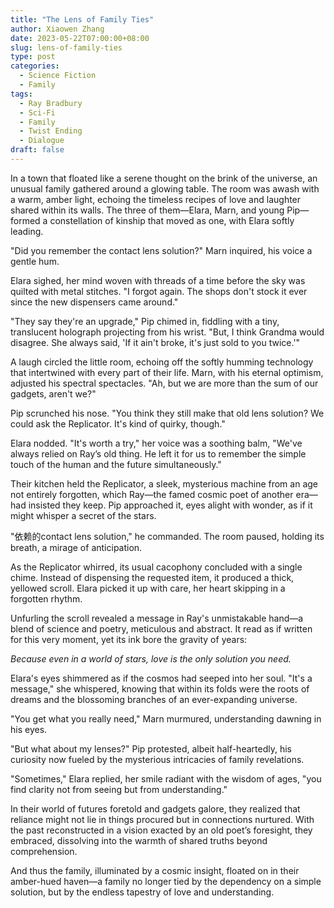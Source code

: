 ```yaml
---
title: "The Lens of Family Ties"
author: Xiaowen Zhang
date: 2023-05-22T07:00:00+08:00
slug: lens-of-family-ties
type: post
categories:
  - Science Fiction
  - Family
tags:
  - Ray Bradbury
  - Sci-Fi
  - Family
  - Twist Ending
  - Dialogue
draft: false
---
```


In a town that floated like a serene thought on the brink of the universe, an unusual family gathered around a glowing table. The room was awash with a warm, amber light, echoing the timeless recipes of love and laughter shared within its walls. The three of them—Elara, Marn, and young Pip—formed a constellation of kinship that moved as one, with Elara softly leading.

"Did you remember the contact lens solution?" Marn inquired, his voice a gentle hum.

Elara sighed, her mind woven with threads of a time before the sky was quilted with metal stitches. "I forgot again. The shops don't stock it ever since the new dispensers came around."

"They say they're an upgrade," Pip chimed in, fiddling with a tiny, translucent holograph projecting from his wrist. "But, I think Grandma would disagree. She always said, 'If it ain't broke, it's just sold to you twice.'"

A laugh circled the little room, echoing off the softly humming technology that intertwined with every part of their life. Marn, with his eternal optimism, adjusted his spectral spectacles. "Ah, but we are more than the sum of our gadgets, aren't we?"

Pip scrunched his nose. "You think they still make that old lens solution? We could ask the Replicator. It's kind of quirky, though."

Elara nodded. "It's worth a try," her voice was a soothing balm, "We've always relied on Ray’s old thing. He left it for us to remember the simple touch of the human and the future simultaneously."

Their kitchen held the Replicator, a sleek, mysterious machine from an age not entirely forgotten, which Ray—the famed cosmic poet of another era—had insisted they keep. Pip approached it, eyes alight with wonder, as if it might whisper a secret of the stars.

"依赖的contact lens solution," he commanded. The room paused, holding its breath, a mirage of anticipation.

As the Replicator whirred, its usual cacophony concluded with a single chime. Instead of dispensing the requested item, it produced a thick, yellowed scroll. Elara picked it up with care, her heart skipping in a forgotten rhythm.

Unfurling the scroll revealed a message in Ray's unmistakable hand—a blend of science and poetry, meticulous and abstract. It read as if written for this very moment, yet its ink bore the gravity of years:

_Because even in a world of stars, love is the only solution you need._

Elara's eyes shimmered as if the cosmos had seeped into her soul. "It's a message," she whispered, knowing that within its folds were the roots of dreams and the blossoming branches of an ever-expanding universe.

"You get what you really need," Marn murmured, understanding dawning in his eyes.

"But what about my lenses?" Pip protested, albeit half-heartedly, his curiosity now fueled by the mysterious intricacies of family revelations.

"Sometimes," Elara replied, her smile radiant with the wisdom of ages, "you find clarity not from seeing but from understanding."

In their world of futures foretold and gadgets galore, they realized that reliance might not lie in things procured but in connections nurtured. With the past reconstructed in a vision exacted by an old poet’s foresight, they embraced, dissolving into the warmth of shared truths beyond comprehension.

And thus the family, illuminated by a cosmic insight, floated on in their amber-hued haven—a family no longer tied by the dependency on a simple solution, but by the endless tapestry of love and understanding. 